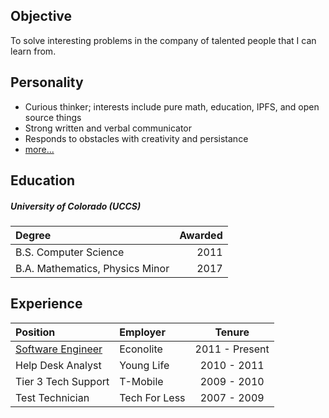 ## Objective

To solve interesting problems in the company of talented people that I can learn from.

## Personality

 - Curious thinker; interests include pure math, education, IPFS, and open source things
 - Strong written and verbal communicator
 - Responds to obstacles with creativity and persistance
 - [more...](personality/index.md)

## Education

##### University of Colorado (UCCS)

|Degree                            | Awarded |
|:-----                            | ------: |
| B.S. Computer Science            |    2011 |
| B.A. Mathematics, Physics Minor  |    2017 |

## Experience

| Position | Employer | Tenure |
| :-- | :-- | :-: |
| [Software Engineer](experience/econolite.md) | Econolite | 2011 - Present |
| Help Desk Analyst | Young Life | 2010 - 2011 |
| Tier 3 Tech Support | T-Mobile | 2009 - 2010 |
| Test Technician | Tech For Less | 2007 - 2009  |








